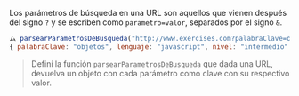 Los parámetros de búsqueda en una URL son aquellos que vienen después del signo `?` y se escriben como `parametro=valor`, separados por el signo `&`.

```javascript
ム parsearParametrosDeBusqueda("http://www.exercises.com?palabraClave=objects&lenguaje=javascript&nivel=intermediate");
{ palabraClave: "objetos", lenguaje: "javascript", nivel: "intermedio" }
```

> Definí la función `parsearParametrosDeBusqueda` que dada una URL, devuelva un objeto con cada parámetro como clave con su respectivo valor.